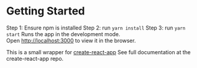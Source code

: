 # Getting Started

Step 1: Ensure npm is installed
Step 2: run `yarn install`
Step 3: run `yarn start`
  Runs the app in the development mode.\
  Open [http://localhost:3000](http://localhost:3000) to view it in the browser.


This is a small wrapper for [create-react-app](https://github.com/facebook/create-react-app)
See full documentation at the create-react-app repo.